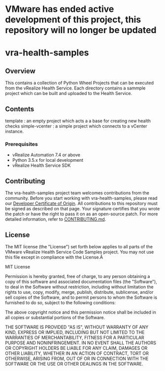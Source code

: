 
# VMware has ended active development of this project, this repository will no longer be updated

# vra-health-samples

## Overview
This contains a collection of Python Wheel Projects that can be executed from the vRealize Health Service.  Each directory contains a sammple project which can be built and uploaded to the Health Service.

## Contents
template : an empty project which acts a a base for creating new health checks
simple-vcenter : a simple project which connects to a vCenter instance.

### Prerequisites

* vRealize Automation 7.4 or above
* Python 3.5.x for local development
* vRealize Health Service SDK

## Contributing

The vra-health-samples project team welcomes contributions from the community. Before you start working with vra-health-samples, please read our [Developer Certificate of Origin](https://cla.vmware.com/dco). All contributions to this repository must be signed as described on that page. Your signature certifies that you wrote the patch or have the right to pass it on as an open-source patch. For more detailed information, refer to [CONTRIBUTING.md](CONTRIBUTING.md).

## License

The MIT license (the "License") set forth below applies to all parts of the VMware vRealize Health Service Code Samples project.  You may not use this file except in compliance with the License.Â 

MIT License

Permission is hereby granted, free of charge, to any person obtaining a copy of this software and associated documentation files (the "Software"), to deal in the Software without restriction, including without limitation the rights to use, copy, modify, merge, publish, distribute, sublicense, and/or sell copies of the Software, and to permit persons to whom the Software is furnished to do
so, subject to the following conditions:

The above copyright notice and this permission notice shall be included in all copies or substantial portions of the Software.

THE SOFTWARE IS PROVIDED "AS IS", WITHOUT WARRANTY OF ANY KIND, EXPRESS OR IMPLIED, INCLUDING BUT NOT LIMITED TO THE WARRANTIES OF MERCHANTABILITY, FITNESS FOR A PARTICULAR PURPOSE AND NONINFRINGEMENT. IN NO EVENT SHALL THE AUTHORS OR COPYRIGHT HOLDERS BE LIABLE FOR ANY CLAIM, DAMAGES OR OTHER LIABILITY, WHETHER IN AN ACTION OF CONTRACT, TORT OR OTHERWISE, ARISING FROM, OUT OF OR IN CONNECTION WITH THE SOFTWARE OR THE USE OR OTHER DEALINGS IN THE SOFTWARE.
